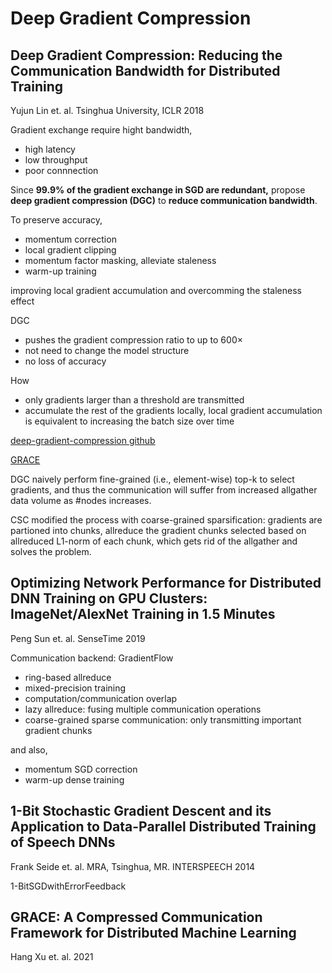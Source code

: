 # Deep Gradient Compression

## Deep Gradient Compression: Reducing the Communication Bandwidth for Distributed Training

Yujun Lin et. al. Tsinghua University, ICLR 2018

Gradient exchange require hight bandwidth,
* high latency
* low throughput
* poor connnection

Since
**99.9% of the gradient exchange in SGD are redundant,**
propose
**deep gradient compression (DGC)**
to 
**reduce communication bandwidth**.

To preserve accuracy,
* momentum correction
* local gradient clipping
* momentum factor masking, alleviate staleness
* warm-up training

improving local gradient accumulation and overcomming the staleness effect

DGC 
* pushes the gradient compression ratio to up to 600×
* not need to change the model structure
* no loss of accuracy

How

* only gradients larger than a threshold are transmitted
* accumulate the rest of the gradients locally, local gradient accumulation is equivalent to increasing the batch size over time

[deep-gradient-compression github](https://github.com/synxlin/deep-gradient-compression)

[GRACE](https://github.com/sands-lab/grace)

DGC naively perform fine-grained (i.e., element-wise) top-k to select gradients, and thus the communication will suffer from increased allgather data volume as #nodes increases.

CSC modified the process with coarse-grained sparsification: gradients are partioned into chunks, allreduce the gradient chunks selected based on allreduced L1-norm of each chunk, which gets rid of the allgather and solves the problem.

## Optimizing Network Performance for Distributed DNN Training on GPU Clusters: ImageNet/AlexNet Training in 1.5 Minutes

Peng Sun et. al. SenseTime 2019

Communication backend: GradientFlow
* ring-based allreduce
* mixed-precision training
* computation/communication overlap
* lazy allreduce: fusing multiple communication operations
* coarse-grained sparse communication: only transmitting important gradient chunks

and also,

* momentum SGD correction
* warm-up dense training

## 1-Bit Stochastic Gradient Descent and its Application to Data-Parallel Distributed Training of Speech DNNs

Frank Seide et. al. MRA, Tsinghua, MR. INTERSPEECH 2014

1-BitSGDwithErrorFeedback

## GRACE: A Compressed Communication Framework for Distributed Machine Learning

Hang Xu et. al. 2021
